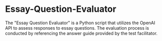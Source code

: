 # Essay-Question-Evaluator
The "Essay Question Evaluator" is a Python script that utilizes the OpenAI API to assess responses to essay questions. The evaluation process is conducted by referencing the answer guide provided by the test facilitator.

